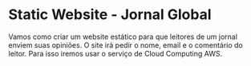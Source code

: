 # Static Website - Jornal Global
Vamos como criar um website estático para que leitores de um jornal enviem suas opiniões. O site irá pedir o nome, email e o comentário do leitor. Para isso iremos usar o serviço de Cloud Computing AWS. 
